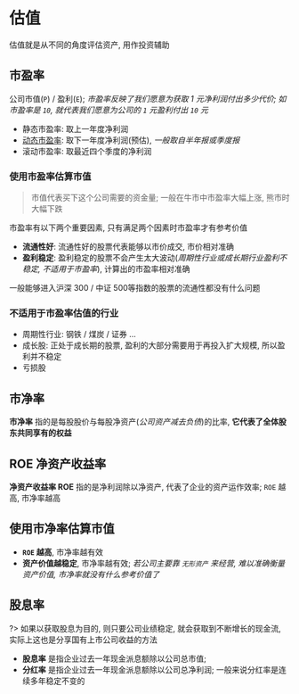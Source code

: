 # 估值

估值就是从不同的角度评估资产, 用作投资辅助

## 市盈率
公司市值(`P`) / 盈利(`E`); *市盈率反映了我们愿意为获取 1 元净利润付出多少代价; 如市盈率是 `10`, 就代表我们愿意为公司的 `1` 元盈利付出 `10` 元*

- 静态市盈率: 取上一年度净利润
- [动态市盈率](https://baike.baidu.com/item/%E5%8A%A8%E6%80%81%E5%B8%82%E7%9B%88%E7%8E%87/7804394?fr=aladdin): 取下一年度净利润(预估), *一般取自半年报或季度报*
- 滚动市盈率: 取最近四个季度的净利润

### 使用市盈率估算市值

> 市值代表买下这个公司需要的资金量; 一般在牛市中市盈率大幅上涨, 熊市时大幅下跌

市盈率有以下两个重要因素, 只有满足两个因素时市盈率才有参考价值

- **流通性好**: 流通性好的股票代表能够以市价成交, 市价相对准确
- **盈利稳定**: 盈利稳定的股票不会产生太大波动(*周期性行业或成长期行业盈利不稳定, 不适用于市盈率*), 计算出的市盈率相对准确

一般能够进入沪深 300 / 中证 500等指数的股票的流通性都没有什么问题

### 不适用于市盈率估值的行业
- 周期性行业: 钢铁 / 煤炭 / 证券 ...
- 成长股: 正处于成长期的股票, 盈利的大部分需要用于再投入扩大规模, 所以盈利并不稳定
- 亏损股

## 市净率

**市净率** 指的是每股股价与每股净资产(*公司资产减去负债*)的比率, **它代表了全体股东共同享有的权益**

## ROE 净资产收益率

**净资产收益率 ROE** 指的是净利润除以净资产, 代表了企业的资产运作效率; `ROE` 越高, 市净率越高 

## 使用市净率估算市值

- **`ROE` 越高**, 市净率越有效
- **资产价值越稳定**, 市净率越有效; *若公司主要靠 `无形资产` 来经营, 难以准确衡量资产价值, 市净率就没有什么参考价值了*

## 股息率
?> 如果以获取股息为目的, 则只要公司业绩稳定, 就会获取到不断增长的现金流, 实际上这也是分享国有上市公司收益的方法

- **股息率** 是指企业过去一年现金派息额除以公司总市值;
- **分红率** 是指企业过去一年现金派息额除以公司总净利润; 一般来说分红率是连续多年稳定不变的






